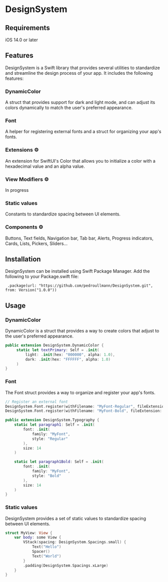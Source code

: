 # DesignSystem

## Requirements
iOS 14.0 or later

## Features
DesignSystem is a Swift library that provides several utilities to standardize and streamline the design process of your app. It includes the following features:

### DynamicColor
A struct that provides support for dark and light mode, and can adjust its colors dynamically to match the user's preferred appearance.

### Font
A helper for registering external fonts and a struct for organizing your app's fonts.

### Extensions ⚙️
An extension for SwiftUI's Color that allows you to initialize a color with a hexadecimal value and an alpha value.

### View Modifiers ⚙️
In progress

### Static values
Constants to standardize spacing between UI elements.

### Components ⚙️
Buttons, Text fields, Navigation bar, Tab bar, Alerts, Progress indicators, Cards, Lists, Pickers, Sliders...

## Installation

DesignSystem can be installed using Swift Package Manager. Add the following to your Package.swift file:

     .package(url: "https://github.com/pedroullmann/DesignSystem.git", from: Version("1.0.0"))

## Usage

### DynamicColor

DynamicColor is a struct that provides a way to create colors that adjust to the user's preferred appearance.

```swift
public extension DesignSystem.DynamicColor {
     static let textPrimary: Self = .init(
         light: .init(hex: "000000", alpha: 1.0),
         dark: .init(hex: "FFFFFF", alpha: 1.0)
     )
}
```

### Font

The Font struct provides a way to organize and register your app's fonts.

```swift
// Register an external font
DesignSystem.Font.register(withFilename: "MyFont-Regular", fileExtension: "ttf")
DesignSystem.Font.register(withFilename: "MyFont-Bold", fileExtension: "ttf")

public extension DesignSystem.Typography {
    static let paragraph1: Self = .init(
        font: .init(
            family: "MyFont",
            style: "Regular"
        ),
        size: 14
    )

    static let paragraph1Bold: Self = .init(
        font: .init(
            family: "MyFont",
            style: "Bold"
        ),
        size: 14
    )
}
```

### Static values

DesignSystem provides a set of static values to standardize spacing between UI elements.

```swift
struct MyView: View {
    var body: some View {
        VStack(spacing: DesignSystem.Spacings.small) {
            Text("Hello")
            Spacer()
            Text("World")
        }
        .padding(DesignSystem.Spacings.xLarge)
    }
}
```
